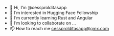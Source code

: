 - 👋 Hi, I’m @cessprolditasapp
- 👀 I’m interested in Hugging Face Fellowship
- 🌱 I’m currently learning Rust and Angular
- 💞️ I’m looking to collaborate on ...
- 📫 How to reach me cessprolditasapp@gmx.com

<!---
cessprolditasapp/cessprolditasapp is a ✨ special ✨ repository because its `README.md` (this file) appears on your GitHub profile.
You can click the Preview link to take a look at your changes.
--->
